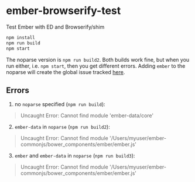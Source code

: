 ember-browserify-test
=====================

Test Ember with ED and Browserify/shim

```bash
npm install
npm run build
npm start
```

The noparse version is `npm run build2`.
Both builds work fine, but when you run either, i.e. `npm start`, then you get different errors.
Adding `ember` to the noparse will create the global issue tracked [here](https://github.com/thlorenz/browserify-shim/issues/17).

## Errors

1. no `noparse` specified (`npm run build`):

  > Uncaught Error: Cannot find module 'ember-data/core'
  
2. `ember-data` in `noparse` (`npm run build2`):
  
  > Uncaught Error: Cannot find module '/Users/myuser/ember-commonjs/bower_components/ember/ember.js'

3. `ember` and `ember-data` in `noparse` (`npm run build3`):

  > Uncaught Error: Cannot find module '/Users/myuser/ember-commonjs/bower_components/ember/ember.js' 
  
